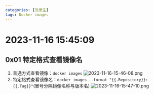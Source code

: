 ```yaml
---
categories: [云原生]
tags: Docker images
---
```

# 2023-11-16 15:45:09
## 0x01 特定格式查看镜像名
1. 普通方式查看镜像：`docker images`
    ![2023-11-16-15-46-08.png](https://s2.loli.net/2023/11/17/Vjew3pdsP2lCbki.png)
2. 特定格式查看镜像名：`docker images --format "{{.Repository}}:{{.Tag}}"`(冒号分隔镜像名称与版本名)
    ![2023-11-16-15-47-10.png](https://s2.loli.net/2023/11/17/VPoUS7weBjgHmGJ.png)

